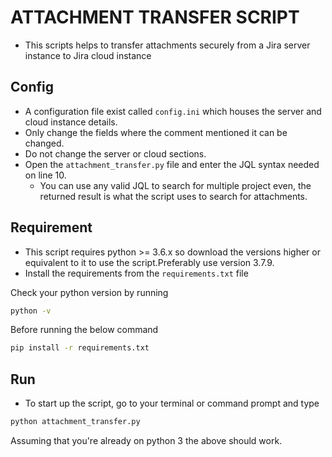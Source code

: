 # ATTACHMENT TRANSFER SCRIPT

* This scripts helps to transfer attachments securely from a Jira server instance to Jira cloud instance

## Config
* A configuration file exist called `config.ini` which houses the server and cloud instance details.
* Only change the fields where the comment mentioned it can be changed.
* Do not change the server or cloud sections.
* Open the `attachment_transfer.py` file and enter the JQL syntax needed on line 10.
  * You can use any valid JQL to search for multiple project even, the returned result is what the script uses to search for attachments.

## Requirement
* This script requires python >= 3.6.x so download the versions higher or equivalent to it to use the script.Preferably use version 3.7.9.
* Install the requirements from the `requirements.txt` file

Check your python version by running
```bash
python -v
```

Before running the below command
```bash
pip install -r requirements.txt
```

## Run
* To start up the script, go to your terminal or command prompt and type
```python
python attachment_transfer.py
```
Assuming that you're already on python 3 the above should work.
